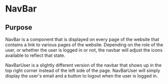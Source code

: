 # NavBar

## Purpose
NavBar is a component that is displayed on every page of the website that contains a link to various pages of the website. Depending on the role of the user, or whether the user is logged in or not, the navbar will adjust the icons available to reflect that state.

NavBarUser is a slightly different version of the navbar that shows up in the top right corner instead of the left side of the page. NavBarUser will simply display the user's email and a button to logout when the user is logged in.